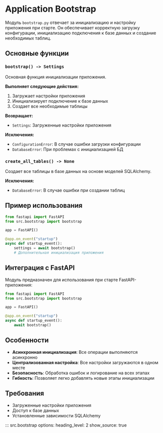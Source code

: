 # Application Bootstrap

Модуль `bootstrap.py` отвечает за инициализацию и настройку приложения при старте. Он обеспечивает корректную загрузку конфигурации, инициализацию подключения к базе данных и создание необходимых таблиц.

## Основные функции

### `bootstrap() -> Settings`
Основная функция инициализации приложения.

**Выполняет следующие действия:**
1. Загружает настройки приложения
2. Инициализирует подключение к базе данных
3. Создает все необходимые таблицы

**Возвращает:**
- `Settings`: Загруженные настройки приложения

**Исключения:**
- `ConfigurationError`: В случае ошибки загрузки конфигурации
- `DatabaseError`: При проблемах с инициализацией БД

### `create_all_tables() -> None`
Создает все таблицы в базе данных на основе моделей SQLAlchemy.

**Исключения:**
- `DatabaseError`: В случае ошибки при создании таблиц

## Пример использования

```python
from fastapi import FastAPI
from src.bootstrap import bootstrap

app = FastAPI()

@app.on_event("startup")
async def startup_event():
    settings = await bootstrap()
    # Дополнительная инициализация приложения
```

## Интеграция с FastAPI

Модуль предназначен для использования при старте FastAPI-приложения:

```python
from fastapi import FastAPI
from src.bootstrap import bootstrap

app = FastAPI()

@app.on_event("startup")
async def startup_event():
    await bootstrap()
```

## Особенности

- **Асинхронная инициализация**: Все операции выполняются асинхронно
- **Централизованная настройка**: Все настройки загружаются в одном месте
- **Безопасность**: Обработка ошибок и логирование на всех этапах
- **Гибкость**: Позволяет легко добавлять новые этапы инициализации

## Требования

- Загруженные настройки приложения
- Доступ к базе данных
- Установленные зависимости SQLAlchemy

::: src.bootstrap
    options:
      heading_level: 2
      show_source: true
